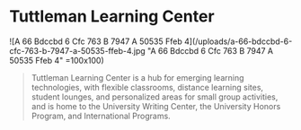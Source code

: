 <!-- TITLE: Tuttleman Learning Center -->

# Tuttleman Learning Center
![A 66 Bdccbd 6 Cfc 763 B 7947 A 50535 Ffeb 4](/uploads/a-66-bdccbd-6-cfc-763-b-7947-a-50535-ffeb-4.jpg "A 66 Bdccbd 6 Cfc 763 B 7947 A 50535 Ffeb 4" =100x100)
> Tuttleman Learning Center is a hub for emerging learning technologies, with flexible classrooms, distance learning sites, student lounges, and personalized areas for small group activities, and is home to the University Writing Center, the University Honors Program, and International Programs.